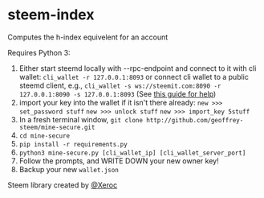 # steem-index
Computes the h-index equivelent for an account

Requires Python 3:

1) Either start steemd locally with --rpc-endpoint
and connect to it with cli wallet: `cli_wallet -r 127.0.0.1:8093`
or connect cli wallet to a public steemd client, e.g., `cli_wallet -s ws://steemit.com:8090 -r 127.0.0.1:8090 -s 127.0.0.1:8093` (See [this guide for help](https://steemit.com/steem/@steem-id/tutorial-how-to-use-cliwallet-without-downloading-complete-blockchain-on-windows-x64))
2) import your key into the wallet if it isn't there already: `new >>> set_password stuff`
`new >>> unlock stuff`
`new >>> import_key 5stuff`
3) In a fresh terminal window, `git clone http://github.com/geoffrey-steem/mine-secure.git`
4) `cd mine-secure`
5) `pip install -r requirements.py`
6) `python3 mine-secure.py [cli_wallet_ip] [cli_wallet_server_port]`
7) Follow the prompts, and WRITE DOWN your new owner key!
8) Backup your new `wallet.json`

Steem library created by [@Xeroc](http://steemit.com/@xeroc)
